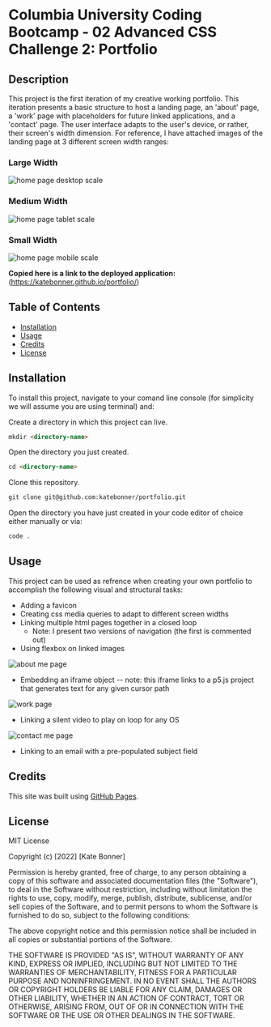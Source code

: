 # Columbia University Coding Bootcamp - 02 Advanced CSS Challenge 2: Portfolio

## Description

This project is the first iteration of my creative working portfolio. This iteration presents a basic structure to host a landing page, an 'about' page, a 'work' page with placeholders for future linked applications, and a 'contact' page. The user interface adapts to the user's device, or rather, their screen's width dimension. For reference, I have attached images of the landing page at 3 different screen width ranges:

### Large Width
![home page desktop scale](./README-images/home-desktop.png)

### Medium Width
![home page tablet scale](./README-images/home-tablet.png)

### Small Width
![home page mobile scale](./README-images/home-mobile.png)


**Copied here is a link to the deployed application:**
(https://katebonner.github.io/portfolio/)


## Table of Contents 

* [Installation](#installation)
* [Usage](#usage)
* [Credits](#credits)
* [License](#license)


## Installation

To install this project, navigate to your comand line console (for simplicity we will assume you are using terminal) and:

Create a directory in which this project can live.
```md
mkdir <directory-name>
```
Open the directory you just created.
```md
cd <directory-name>
```
Clone this repository.
```md
git clone git@github.com:katebonner/portfolio.git
```
Open the directory you have just created in your code editor of choice either manually or via:
```md
code .
```

## Usage

This project can be used as refrence when creating your own portfolio to accomplish the following visual and structural tasks:

* Adding a favicon
* Creating css media queries to adapt to different screen widths
* Linking multiple html pages together in a closed loop
    * Note: I present two versions of navigation (the first is commented out)
* Using flexbox on linked images

![about me page](./README-images/about.png)

* Embedding an iframe object -- note: this iframe links to a p5.js project that generates text for any given cursor path

![work page](./README-images/work.png)

* Linking a silent video to play on loop for any OS

![contact me page](./README-images/contact.png)

* Linking to an email with a pre-populated subject field


## Credits

This site was built using [GitHub Pages](https://pages.github.com/).


## License

MIT License

Copyright (c) [2022] [Kate Bonner]

Permission is hereby granted, free of charge, to any person obtaining a copy
of this software and associated documentation files (the "Software"), to deal
in the Software without restriction, including without limitation the rights
to use, copy, modify, merge, publish, distribute, sublicense, and/or sell
copies of the Software, and to permit persons to whom the Software is
furnished to do so, subject to the following conditions:

The above copyright notice and this permission notice shall be included in all
copies or substantial portions of the Software.

THE SOFTWARE IS PROVIDED "AS IS", WITHOUT WARRANTY OF ANY KIND, EXPRESS OR
IMPLIED, INCLUDING BUT NOT LIMITED TO THE WARRANTIES OF MERCHANTABILITY,
FITNESS FOR A PARTICULAR PURPOSE AND NONINFRINGEMENT. IN NO EVENT SHALL THE
AUTHORS OR COPYRIGHT HOLDERS BE LIABLE FOR ANY CLAIM, DAMAGES OR OTHER
LIABILITY, WHETHER IN AN ACTION OF CONTRACT, TORT OR OTHERWISE, ARISING FROM,
OUT OF OR IN CONNECTION WITH THE SOFTWARE OR THE USE OR OTHER DEALINGS IN THE
SOFTWARE.


